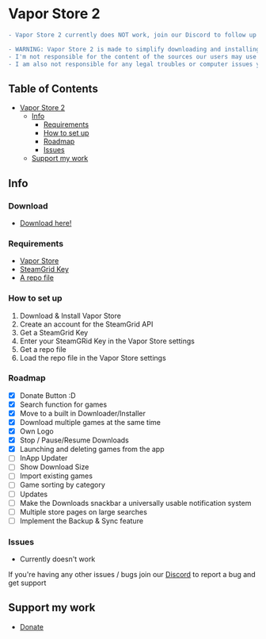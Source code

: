 # Vapor Store 2

```diff
- Vapor Store 2 currently does NOT work, join our Discord to follow up on its future and other development
```

```diff
- WARNING: Vapor Store 2 is made to simplify downloading and installing games in a preinstalled format from the internet via a repository/source
- I'm not responsible for the content of the sources our users may use
- I am also not responsible for any legal troubles or computer issues you may face

```

## Table of Contents  <!-- no toc -->
- [Vapor Store 2](#vapor-store-2)
  - [Info](#info)
    - [Requirements](#requirements)
    - [How to set up](#how-to-set-up)
    - [Roadmap](#roadmap)
    - [Issues](#issues)
  - [Support my work](#support-my-work)

## Info

### Download

- [Download here!](https://sushydev.github.io/vapor-store/)

### Requirements

- [Vapor Store](https://sushydev.github.io/vapor-store/)
- [SteamGrid Key](https://www.steamgriddb.com/profile/preferences)
- [A repo file](https://discord.gg/ZjDTpmf)

### How to set up

1. Download & Install Vapor Store
2. Create an account for the SteamGrid API
3. Get a SteamGrid Key
4. Enter your SteamGRid Key in the Vapor Store settings
5. Get a repo file
6. Load the repo file in the Vapor Store settings

### Roadmap

- [x] Donate Button :D
- [x] Search function for games
- [x] Move to a built in Downloader/Installer
- [x] Download multiple games at the same time
- [x] Own Logo
- [x] Stop / Pause/Resume Downloads
- [x] Launching and deleting games from the app
- [ ] InApp Updater
- [ ] Show Download Size
- [ ] Import existing games
- [ ] Game sorting by category
- [ ] Updates
- [ ] Make the Downloads snackbar a universally usable notification system
- [ ] Multiple store pages on large searches
- [ ] Implement the Backup & Sync feature

### Issues

- Currently doesn't work

If you're having any other issues / bugs join our [Discord](https://discord.gg/ZjDTpmf) to report a bug and get support 

## Support my work

 - [Donate](https://ko-fi.com/sushy)
